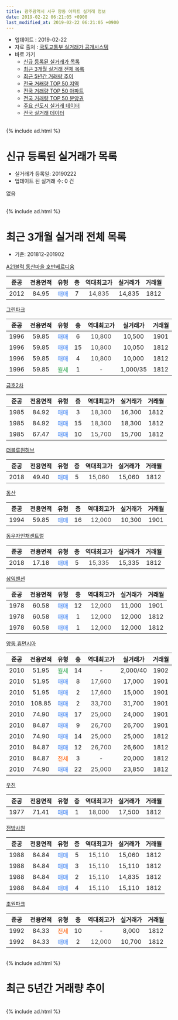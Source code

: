```yaml
---
title: 광주광역시 서구 양동 아파트 실거래 정보
date: 2019-02-22 06:21:05 +0900
last_modified_at: 2019-02-22 06:21:05 +0900
---
```


* 업데이트 : 2019-02-22
* 자료 출처 : [국토교통부 실거래가 공개시스템](http://rt.molit.go.kr)
* 바로 가기
    * [신규 등록된 실거래가 목록](#신규-등록된-실거래가-목록)
    * [최근 3개월 실거래 전체 목록](#최근-3개월-실거래-전체-목록)
    * [최근 5년간 거래량 추이](#최근-5년간-거래량-추이)
    * [전국 거래량 TOP 50 지역](https://inasie.github.io/apt-trade-info/최근-3개월-전국에서-가장-거래가-많이-발생한-지역)
    * [전국 거래량 TOP 50 아파트](https://inasie.github.io/apt-trade-info/최근-3개월-전국에서-가장-거래가-많이-발생한-아파트)
    * [전국 거래량 TOP 50 분양권](https://inasie.github.io/apt-trade-info/최근-3개월-전국에서-가장-거래가-많이-발생한-분양권)
    * [주요 신도시 실거래 데이터](https://inasie.github.io/apt-trade-info/주요-신도시)
    * [전국 실거래 데이터](https://inasie.github.io/apt-trade-info/전국)
<br>
{% include ad.html %}
<br>

# 신규 등록된 실거래가 목록
* 실거래가 등록일: 20190222
* 업데이트 된 실거래 수: 0 건

없음

<br>
{% include ad.html %}
<br>

# 최근 3개월 실거래 전체 목록
* 기준: 201812-201902


[A21블럭 동산마을 호반베르디움](https://search.naver.com/search.naver?query=%EA%B4%91%EC%A3%BC%EA%B4%91%EC%97%AD%EC%8B%9C+%EC%84%9C%EA%B5%AC+%EC%96%91%EB%8F%99+A21%EB%B8%94%EB%9F%AD+%EB%8F%99%EC%82%B0%EB%A7%88%EC%9D%84+%ED%98%B8%EB%B0%98%EB%B2%A0%EB%A5%B4%EB%94%94%EC%9B%80)

|준공|전용면적|유형|층|역대최고가|실거래가|거래월|
|:---:|:---:|:---:|:---:|:---:|:---:|:---:|
|2012|84.95|<span style="color:#4285f3">매매</span>|7|<span style="color:#444444">14,835</span>|14,835|1812|

[그린파크](https://search.naver.com/search.naver?query=%EA%B4%91%EC%A3%BC%EA%B4%91%EC%97%AD%EC%8B%9C+%EC%84%9C%EA%B5%AC+%EC%96%91%EB%8F%99+%EA%B7%B8%EB%A6%B0%ED%8C%8C%ED%81%AC)

|준공|전용면적|유형|층|역대최고가|실거래가|거래월|
|:---:|:---:|:---:|:---:|:---:|:---:|:---:|
|1996|59.85|<span style="color:#4285f3">매매</span>|6|<span style="color:#444444">10,800</span>|10,500|1901|
|1996|59.85|<span style="color:#4285f3">매매</span>|15|<span style="color:#444444">10,800</span>|10,050|1812|
|1996|59.85|<span style="color:#4285f3">매매</span>|4|<span style="color:#444444">10,800</span>|10,000|1812|
|1996|59.85|<span style="color:#34a853">월세</span>|1|<span style="color:#444444">-</span>|1,000/35|1812|

[금호2차](https://search.naver.com/search.naver?query=%EA%B4%91%EC%A3%BC%EA%B4%91%EC%97%AD%EC%8B%9C+%EC%84%9C%EA%B5%AC+%EC%96%91%EB%8F%99+%EA%B8%88%ED%98%B82%EC%B0%A8)

|준공|전용면적|유형|층|역대최고가|실거래가|거래월|
|:---:|:---:|:---:|:---:|:---:|:---:|:---:|
|1985|84.92|<span style="color:#4285f3">매매</span>|3|<span style="color:#444444">18,300</span>|16,300|1812|
|1985|84.92|<span style="color:#4285f3">매매</span>|15|<span style="color:#444444">18,300</span>|18,300|1812|
|1985|67.47|<span style="color:#4285f3">매매</span>|10|<span style="color:#444444">15,700</span>|15,700|1812|

[더블루원허브](https://search.naver.com/search.naver?query=%EA%B4%91%EC%A3%BC%EA%B4%91%EC%97%AD%EC%8B%9C+%EC%84%9C%EA%B5%AC+%EC%96%91%EB%8F%99+%EB%8D%94%EB%B8%94%EB%A3%A8%EC%9B%90%ED%97%88%EB%B8%8C)

|준공|전용면적|유형|층|역대최고가|실거래가|거래월|
|:---:|:---:|:---:|:---:|:---:|:---:|:---:|
|2018|49.40|<span style="color:#4285f3">매매</span>|5|<span style="color:#444444">15,060</span>|15,060|1812|

[동산](https://search.naver.com/search.naver?query=%EA%B4%91%EC%A3%BC%EA%B4%91%EC%97%AD%EC%8B%9C+%EC%84%9C%EA%B5%AC+%EC%96%91%EB%8F%99+%EB%8F%99%EC%82%B0)

|준공|전용면적|유형|층|역대최고가|실거래가|거래월|
|:---:|:---:|:---:|:---:|:---:|:---:|:---:|
|1994|59.85|<span style="color:#4285f3">매매</span>|16|<span style="color:#444444">12,000</span>|10,300|1901|

[동우자인채센트럴](https://search.naver.com/search.naver?query=%EA%B4%91%EC%A3%BC%EA%B4%91%EC%97%AD%EC%8B%9C+%EC%84%9C%EA%B5%AC+%EC%96%91%EB%8F%99+%EB%8F%99%EC%9A%B0%EC%9E%90%EC%9D%B8%EC%B1%84%EC%84%BC%ED%8A%B8%EB%9F%B4)

|준공|전용면적|유형|층|역대최고가|실거래가|거래월|
|:---:|:---:|:---:|:---:|:---:|:---:|:---:|
|2018|17.18|<span style="color:#4285f3">매매</span>|5|<span style="color:#444444">15,335</span>|15,335|1812|

[삼익맨션](https://search.naver.com/search.naver?query=%EA%B4%91%EC%A3%BC%EA%B4%91%EC%97%AD%EC%8B%9C+%EC%84%9C%EA%B5%AC+%EC%96%91%EB%8F%99+%EC%82%BC%EC%9D%B5%EB%A7%A8%EC%85%98)

|준공|전용면적|유형|층|역대최고가|실거래가|거래월|
|:---:|:---:|:---:|:---:|:---:|:---:|:---:|
|1978|60.58|<span style="color:#4285f3">매매</span>|12|<span style="color:#444444">12,000</span>|11,000|1901|
|1978|60.58|<span style="color:#4285f3">매매</span>|1|<span style="color:#444444">12,000</span>|12,000|1812|
|1978|60.58|<span style="color:#4285f3">매매</span>|1|<span style="color:#444444">12,000</span>|12,000|1812|

[양동 휴먼시아](https://search.naver.com/search.naver?query=%EA%B4%91%EC%A3%BC%EA%B4%91%EC%97%AD%EC%8B%9C+%EC%84%9C%EA%B5%AC+%EC%96%91%EB%8F%99+%EC%96%91%EB%8F%99+%ED%9C%B4%EB%A8%BC%EC%8B%9C%EC%95%84)

|준공|전용면적|유형|층|역대최고가|실거래가|거래월|
|:---:|:---:|:---:|:---:|:---:|:---:|:---:|
|2010|51.95|<span style="color:#34a853">월세</span>|14|<span style="color:#444444">-</span>|2,000/40|1902|
|2010|51.95|<span style="color:#4285f3">매매</span>|8|<span style="color:#444444">17,600</span>|17,000|1901|
|2010|51.95|<span style="color:#4285f3">매매</span>|2|<span style="color:#444444">17,600</span>|15,000|1901|
|2010|108.85|<span style="color:#4285f3">매매</span>|2|<span style="color:#444444">33,700</span>|31,700|1901|
|2010|74.90|<span style="color:#4285f3">매매</span>|17|<span style="color:#444444">25,000</span>|24,000|1901|
|2010|84.87|<span style="color:#4285f3">매매</span>|9|<span style="color:#444444">26,700</span>|26,700|1901|
|2010|74.90|<span style="color:#4285f3">매매</span>|14|<span style="color:#444444">25,000</span>|25,000|1812|
|2010|84.87|<span style="color:#4285f3">매매</span>|12|<span style="color:#444444">26,700</span>|26,600|1812|
|2010|84.87|<span style="color:#ff5a00">전세</span>|3|<span style="color:#444444">-</span>|20,000|1812|
|2010|74.90|<span style="color:#4285f3">매매</span>|22|<span style="color:#444444">25,000</span>|23,850|1812|

[우진](https://search.naver.com/search.naver?query=%EA%B4%91%EC%A3%BC%EA%B4%91%EC%97%AD%EC%8B%9C+%EC%84%9C%EA%B5%AC+%EC%96%91%EB%8F%99+%EC%9A%B0%EC%A7%84)

|준공|전용면적|유형|층|역대최고가|실거래가|거래월|
|:---:|:---:|:---:|:---:|:---:|:---:|:---:|
|1977|71.41|<span style="color:#4285f3">매매</span>|1|<span style="color:#444444">18,000</span>|17,500|1812|

[전방사원](https://search.naver.com/search.naver?query=%EA%B4%91%EC%A3%BC%EA%B4%91%EC%97%AD%EC%8B%9C+%EC%84%9C%EA%B5%AC+%EC%96%91%EB%8F%99+%EC%A0%84%EB%B0%A9%EC%82%AC%EC%9B%90)

|준공|전용면적|유형|층|역대최고가|실거래가|거래월|
|:---:|:---:|:---:|:---:|:---:|:---:|:---:|
|1988|84.84|<span style="color:#4285f3">매매</span>|5|<span style="color:#444444">15,110</span>|15,060|1812|
|1988|84.84|<span style="color:#4285f3">매매</span>|3|<span style="color:#444444">15,110</span>|15,110|1812|
|1988|84.84|<span style="color:#4285f3">매매</span>|2|<span style="color:#444444">15,110</span>|14,835|1812|
|1988|84.84|<span style="color:#4285f3">매매</span>|4|<span style="color:#444444">15,110</span>|15,110|1812|

[초원파크](https://search.naver.com/search.naver?query=%EA%B4%91%EC%A3%BC%EA%B4%91%EC%97%AD%EC%8B%9C+%EC%84%9C%EA%B5%AC+%EC%96%91%EB%8F%99+%EC%B4%88%EC%9B%90%ED%8C%8C%ED%81%AC)

|준공|전용면적|유형|층|역대최고가|실거래가|거래월|
|:---:|:---:|:---:|:---:|:---:|:---:|:---:|
|1992|84.33|<span style="color:#ff5a00">전세</span>|10|<span style="color:#444444">-</span>|8,000|1812|
|1992|84.33|<span style="color:#4285f3">매매</span>|2|<span style="color:#444444">12,000</span>|10,700|1812|


<br>
{% include ad.html %}
<br>

# 최근 5년간 거래량 추이


<div style="width:100%;">
    <canvas id="deal_progress" height="200"></canvas>
</div>

<script>
new Chart(document.getElementById("deal_progress"), {
    type: 'line',
    data: {
        labels: ['201402','201403','201404','201405','201406','201407','201408','201409','201410','201411','201412','201501','201502','201503','201504','201505','201506','201507','201508','201509','201510','201511','201512','201601','201602','201603','201604','201605','201606','201607','201608','201609','201610','201611','201612','201701','201702','201703','201704','201705','201706','201707','201708','201709','201710','201711','201712','201801','201802','201803','201804','201805','201806','201807','201808','201809','201810','201811','201812','201901','201902'],
        datasets: [{
            label: '매매',
            pointRadius: 1,
            data: [6, 4, 5, 4, 4, 4, 6, 5, 11, 3, 7, 7, 9, 6, 1, 6, 2, 4, 4, 2, 13, 61, 10, 9, 7, 16, 16, 6, 23, 12, 7, 14, 18, 6, 11, 6, 3, 8, 7, 9, 9, 6, 9, 10, 12, 22, 14, 17, 10, 21, 25, 21, 10, 15, 14, 17, 12, 6, 19, 8, 0],
            borderColor: "rgba(255, 201, 14, 1)",
            backgroundColor: "rgba(255, 201, 14, 0.5)",
            fill: false,
            lineTension: 0
        },{
            label: '전월세',
            pointRadius: 1,
            data: [1, 1, 0, 1, 0, 2, 0, 3, 47, 5, 1, 3, 5, 5, 1, 3, 4, 2, 0, 0, 3, 7, 14, 10, 1, 2, 6, 2, 2, 9, 5, 2, 4, 2, 1, 3, 1, 4, 1, 3, 4, 2, 1, 4, 1, 4, 4, 2, 1, 2, 5, 3, 1, 1, 6, 1, 5, 1, 3, 0, 1],
            borderColor: "rgba(0, 141, 185, 1)",
            backgroundColor: "rgba(0, 141, 185, 0.5)",
            fill: false,
            lineTension: 0
        }
        ]
    },
    options: {
        responsive: true,
        title: {
            display: false
        },
        tooltips: {
            mode: 'index',
            intersect: false
        },
        hover: {
            mode: 'nearest',
            intersect: true
        },
        scales: {
            xAxes: [{
                display: true,
                scaleLabel: {
                    display: true,
                    labelString: '년/월'
                }
            }],
            yAxes: [{
                display: true,
                ticks: {
                    suggestedMin: 0,
                },
                scaleLabel: {
                    display: true,
                    labelString: '실거래 수'
                }
            }]
        }
    }
});

</script>


<br>
{% include ad.html %}
<br>

